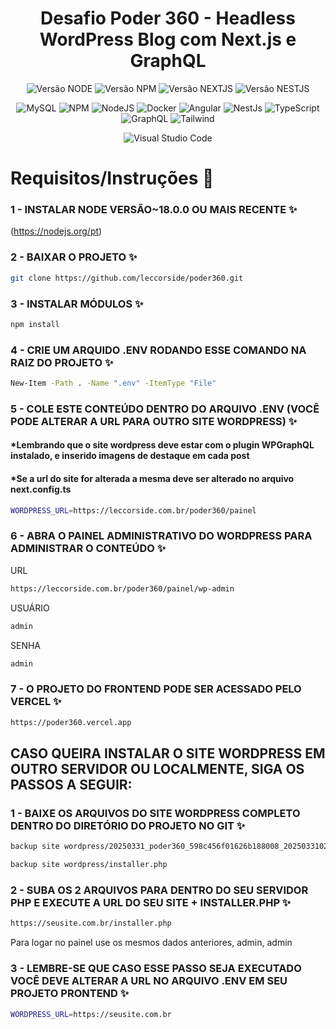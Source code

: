 <div align="center">
  <h1 align="center">
    Desafio Poder 360 - Headless WordPress Blog com Next.js e GraphQL
  </h1>
</div>

<div align="center">

![Versão NODE](http://img.shields.io/static/v1?label=v18.0.0&message=%20NODE&color=GREEN&style=for-the-badge)
![Versão NPM](http://img.shields.io/static/v1?label=v8.6.0&message=%20NPM&color=BLUE&style=for-the-badge)
![Versão NEXTJS](http://img.shields.io/static/v1?label=v15.2.4&message=%20NEXTJS&color=PINK&style=for-the-badge)
![Versão NESTJS](http://img.shields.io/static/v1?label=v18.3.1&message=%20REACT&color=PINK&style=for-the-badge)

![MySQL](https://img.shields.io/badge/wordpress-%2300f.svg?style=for-the-badge&logo=wordpress&logoColor=white)
![NPM](https://img.shields.io/badge/NPM-%23CB3837.svg?style=for-the-badge&logo=npm&logoColor=white)
![NodeJS](https://img.shields.io/badge/node.js-6DA55F?style=for-the-badge&logo=node.js&logoColor=white)
![Docker](https://img.shields.io/badge/Docker-1d63ed?style=for-the-badge&logo=docker&logoColor=f5f5f5)
![Angular](https://img.shields.io/badge/React-DD0031?style=for-the-badge&logo=react&logoColor=white)
![NestJs](https://img.shields.io/badge/next.js-000000?style=for-the-badge&logo=nextdotjs&logoColor=white)
![TypeScript](https://img.shields.io/badge/typescript-%23007ACC.svg?style=for-the-badge&logo=typescript&logoColor=white)
![GraphQL](https://img.shields.io/badge/GraphQl-E10098?style=for-the-badge&logo=graphql&logoColor=white)
![Tailwind](https://img.shields.io/badge/Tailwind_CSS-grey?style=for-the-badge&logo=tailwind-css&logoColor=38B2AC)

![Visual Studio Code](https://img.shields.io/badge/Visual%20Studio%20Code-0078d7.svg?style=for-the-badge&logo=visual-studio-code&logoColor=white)

</div>

# Requisitos/Instruções 📜

### 1 - INSTALAR NODE VERSÃO~18.0.0 OU MAIS RECENTE ✨
(https://nodejs.org/pt)

### 2 - BAIXAR O PROJETO ✨
```bash
git clone https://github.com/leccorside/poder360.git
```

### 3 - INSTALAR MÓDULOS ✨
```bash
npm install
```

### 4 - CRIE UM ARQUIDO .ENV RODANDO ESSE COMANDO NA RAIZ DO PROJETO ✨
```bash
New-Item -Path . -Name ".env" -ItemType "File"
```

### 5 - COLE ESTE CONTEÚDO DENTRO DO ARQUIVO .ENV (VOCÊ PODE ALTERAR A URL PARA OUTRO SITE WORDPRESS) ✨
#### *Lembrando que o site wordpress deve estar com o plugin WPGraphQL instalado, e inserido imagens de destaque em cada post
#### *Se a url do site for alterada a mesma deve ser alterado no arquivo next.config.ts
```bash
WORDPRESS_URL=https://leccorside.com.br/poder360/painel
```

### 6 - ABRA O PAINEL ADMINISTRATIVO DO WORDPRESS PARA ADMINISTRAR O CONTEÚDO ✨
URL
```bash
https://leccorside.com.br/poder360/painel/wp-admin
```
USUÁRIO
```bash
admin
```
SENHA
```bash
admin
```

### 7 - O PROJETO DO FRONTEND PODE SER ACESSADO PELO VERCEL ✨
```bash
https://poder360.vercel.app
```


## CASO QUEIRA INSTALAR O SITE WORDPRESS EM OUTRO SERVIDOR OU LOCALMENTE, SIGA OS PASSOS A SEGUIR:

### 1 - BAIXE OS ARQUIVOS DO SITE WORDPRESS COMPLETO DENTRO DO DIRETÓRIO DO PROJETO NO GIT ✨
```bash
backup site wordpress/20250331_poder360_598c456f01626b188008_20250331022913_archive.zip
```
```bash
backup site wordpress/installer.php
```

### 2 - SUBA OS 2 ARQUIVOS PARA DENTRO DO SEU SERVIDOR PHP E EXECUTE A URL DO SEU SITE + INSTALLER.PHP ✨
```bash
https://seusite.com.br/installer.php
```
Para logar no painel use os mesmos dados anteriores, admin, admin

### 3 - LEMBRE-SE QUE CASO ESSE PASSO SEJA EXECUTADO VOCÊ DEVE ALTERAR A URL NO ARQUIVO .ENV EM SEU PROJETO PRONTEND ✨
```bash
WORDPRESS_URL=https://seusite.com.br
```